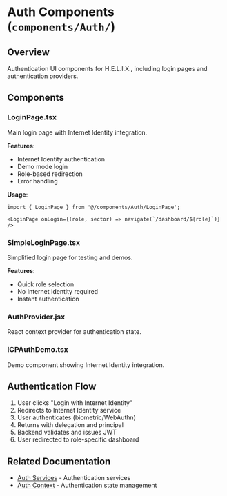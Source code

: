 # Auth Components (`components/Auth/`)

## Overview

Authentication UI components for H.E.L.I.X., including login pages and authentication providers.

## Components

### LoginPage.tsx

Main login page with Internet Identity integration.

**Features**:
- Internet Identity authentication
- Demo mode login
- Role-based redirection
- Error handling

**Usage**:
```tsx
import { LoginPage } from '@/components/Auth/LoginPage';

<LoginPage onLogin={(role, sector) => navigate(`/dashboard/${role}`)} />
```

### SimpleLoginPage.tsx

Simplified login page for testing and demos.

**Features**:
- Quick role selection
- No Internet Identity required
- Instant authentication

### AuthProvider.jsx

React context provider for authentication state.

### ICPAuthDemo.tsx

Demo component showing Internet Identity integration.

## Authentication Flow

1. User clicks "Login with Internet Identity"
2. Redirects to Internet Identity service
3. User authenticates (biometric/WebAuthn)
4. Returns with delegation and principal
5. Backend validates and issues JWT
6. User redirected to role-specific dashboard

## Related Documentation

- [Auth Services](../../auth/README.md) - Authentication services
- [Auth Context](../../contexts/README.md) - Authentication state management
